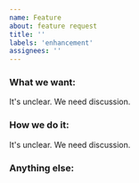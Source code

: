 ```yaml
---
name: Feature
about: feature request
title: ''
labels: 'enhancement'
assignees: ''
---
```


### What we want:
<!--
完成イメージのキャプチャやmiroのURLを記載してください
-->
<!-- If it's clear, remove the next line. -->
It's unclear. We need discussion.

### How we do it:

<!-- If it's clear, remove the next line. -->
It's unclear. We need discussion.

### Anything else:
<!--
Links? References? Anything that will give us more context about the issue that you are encountering!
-->

